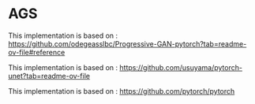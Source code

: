 # AGS

This implementation is based on : https://github.com/odegeasslbc/Progressive-GAN-pytorch?tab=readme-ov-file#reference

This implementation is based on : https://github.com/usuyama/pytorch-unet?tab=readme-ov-file

This implementation is based on : https://github.com/pytorch/pytorch
